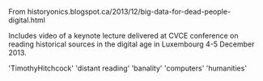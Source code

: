 From historyonics.blogspot.ca/2013/12/big-data-for-dead-people-digital.html

Includes video of a keynote lecture delivered at CVCE conference on reading historical sources in the digital age in Luxembourg 4-5 December 2013. 

'TimothyHitchcock'
'distant reading'
'banality'
'computers'
'humanities'